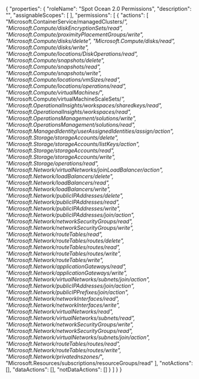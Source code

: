 {
    "properties": {
        "roleName": "Spot Ocean 2.0 Permissions",
        "description": "",
        "assignableScopes": [
          ],
        "permissions": [
            {
                "actions": [
                    "Microsoft.ContainerService/managedClusters/*",
                    "Microsoft.Compute/diskEncryptionSets/read",
                    "Microsoft.Compute/proximityPlacementGroups/write",
                    "Microsoft.Compute/disks/delete",
                    "Microsoft.Compute/disks/read",
                    "Microsoft.Compute/disks/write",
                    "Microsoft.Compute/locations/DiskOperations/read",
                    "Microsoft.Compute/snapshots/delete",
                    "Microsoft.Compute/snapshots/read",
                    "Microsoft.Compute/snapshots/write",
                    "Microsoft.Compute/locations/vmSizes/read",
                    "Microsoft.Compute/locations/operations/read",
                    "Microsoft.Compute/virtualMachines/*",
                    "Microsoft.Compute/virtualMachineScaleSets/*",
                    "Microsoft.OperationalInsights/workspaces/sharedkeys/read",
                    "Microsoft.OperationalInsights/workspaces/read",
                    "Microsoft.OperationsManagement/solutions/write",
                    "Microsoft.OperationsManagement/solutions/read",
                    "Microsoft.ManagedIdentity/userAssignedIdentities/assign/action",
                    "Microsoft.Storage/storageAccounts/delete",
                    "Microsoft.Storage/storageAccounts/listKeys/action",
                    "Microsoft.Storage/storageAccounts/read",
                    "Microsoft.Storage/storageAccounts/write",
                    "Microsoft.Storage/operations/read",
                    "Microsoft.Network/virtualNetworks/joinLoadBalancer/action",
                    "Microsoft.Network/loadBalancers/delete",
                    "Microsoft.Network/loadBalancers/read",
                    "Microsoft.Network/loadBalancers/write",
                    "Microsoft.Network/publicIPAddresses/delete",
                    "Microsoft.Network/publicIPAddresses/read",
                    "Microsoft.Network/publicIPAddresses/write",
                    "Microsoft.Network/publicIPAddresses/join/action",
                    "Microsoft.Network/networkSecurityGroups/read",
                    "Microsoft.Network/networkSecurityGroups/write",
                    "Microsoft.Network/routeTables/read",
                    "Microsoft.Network/routeTables/routes/delete",
                    "Microsoft.Network/routeTables/routes/read",
                    "Microsoft.Network/routeTables/routes/write",
                    "Microsoft.Network/routeTables/write",
                    "Microsoft.Network/applicationGateways/read",
                    "Microsoft.Network/applicationGateways/write",
                    "Microsoft.Network/virtualNetworks/subnets/join/action",
                    "Microsoft.Network/publicIPAddresses/join/action",
                    "Microsoft.Network/publicIPPrefixes/join/action",
                    "Microsoft.Network/networkInterfaces/read",
                    "Microsoft.Network/networkInterfaces/write",
                    "Microsoft.Network/virtualNetworks/read",
                    "Microsoft.Network/virtualNetworks/subnets/read",
                    "Microsoft.Network/networkSecurityGroups/write",
                    "Microsoft.Network/networkSecurityGroups/read",
                    "Microsoft.Network/virtualNetworks/subnets/join/action",
                    "Microsoft.Network/routeTables/routes/read",
                    "Microsoft.Network/routeTables/routes/write",
                    "Microsoft.Network/privatednszones/*",
                    "Microsoft.Resources/subscriptions/resourceGroups/read"
                ],
                "notActions": [],
                "dataActions": [],
                "notDataActions": []
            }
        ]
    }
}
